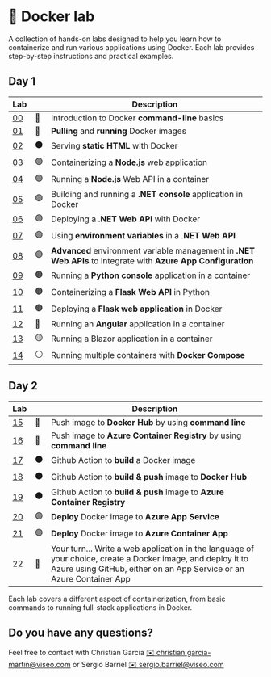 # 🐋 Docker lab

A collection of hands-on labs designed to help you learn how to containerize and run various applications using Docker. Each lab provides step-by-step instructions and practical examples.

## Day 1

| Lab |  | Description |
|-----|--|-------------|
| [00](lab/00%20-%20Command%20line/README.md) | 🔵 | Introduction to Docker **command-line** basics |
| [01](lab/01%20-%20Pull%20%26%20Run/README.md) | 🔵 | **Pulling** and **running** Docker images |
| [02](lab/02%20-%20Html/README.md) | ⚫ | Serving **static HTML** with Docker |
| [03](lab/03%20-%20Node%20Web%20App/README.md) | 🟢 | Containerizing a **Node.js** web application |
| [04](lab/04%20-%20Node%20Web%20API%20App/README.md) | 🟢 | Running a **Node.js** Web API in a container |
| [05](lab/05%20-%20.NET%20Console%20App/README.md) | 🟣 | Building and running a **.NET console** application in Docker |
| [06](lab/06%20-%20.NET%20Web%20API%20App/README.md) | 🟣 | Deploying a **.NET Web API** with Docker |
| [07](lab/07%20-%20.NET%20Web%20API%20App%20(environment%20variables)/README.md) | 🟣 | Using **environment variables** in a .**NET Web API** |
| [08](lab/08%20-%20.NET%20Web%20API%20App%20(advanced)/README.md) | 🟣 | **Advanced** environment variable management in **.NET Web APIs** to integrate with **Azure App Configuration** |
| [09](lab/09%20-%20Python%20Console%20App/README.md) | 🟤 | Running a **Python console** application in a container |
| [10](lab/10%20-%20Python%20Flask%20Web%20API/README.md) | 🟤 | Containerizing a **Flask Web API** in Python |
| [11](lab/11%20-%20Python%20Flask%20Web%20App/README.md) | 🟤 | Deploying a **Flask web application** in Docker |
| [12](lab/12%20-%20Angular%20App/README.md) | 🔴 | Running an **Angular** application in a container |
| [13](lab/13%20-%20Blazor%20App/README.md) | 🟡 | Running a Blazor application in a container |
| [14](lab/14%20-%20Docker%20compose/README.md) | ⚪ | Running multiple containers with **Docker Compose** |

## Day 2

| Lab |  | Description |
|-----|--|-------------|
| [15](lab/15%20-%20Push%20to%20Docker%20Hub/README.md) | 🔵 | Push image to **Docker Hub** by using **command line** |
| [16](lab/16%20-%20Push%20to%20Azure%20Container%20Registry/README.md) | 🔵 | Push image to **Azure Container Registry** by using **command line** |
| [17](lab/17%20-%20Github%20Action%20to%20build%20image/README.md) | ⚫ | Github Action to **build** a Docker image |
| [18](lab/18%2019%20-%20Github%20Action%20to%20push%20to%20Docker%20Hub/README.md) | ⚫ | Github Action to **build & push** image to **Docker Hub** |
| [19](lab/19%2019%20-%20Github%20Action%20to%20push%20to%20Azure%20Container%20Registry/README.md)| ⚫ | Github Action to **build & push** image to **Azure Container Registry** |
| [20](lab/20%20-%20Deploy%20to%20Azure%20App%20Service/README.md) | 🟣 | **Deploy** Docker image to **Azure App Service** |
| [21](lab/21%20-%20Deploy%20to%20Azure%20Container%20App/README.md)  | 🟣 | **Deploy** Docker image to **Azure Container App** |
| 22 | 🔴 | Your turn... Write a web application in the language of your choice, create a Docker image, and deploy it to Azure using GitHub, either on an App Service or an Azure Container App |

Each lab covers a different aspect of containerization, from basic commands to running full-stack applications in Docker.

## Do you have any questions?

Feel free to contact with Christian Garcia [✉️ christian.garcia-martin@viseo.com](mailto:christian.garcia-martin@viseo.com) or Sergio Barriel [✉️ sergio.barriel@viseo.com](mailto:sergio.barriel@viseo.com)
